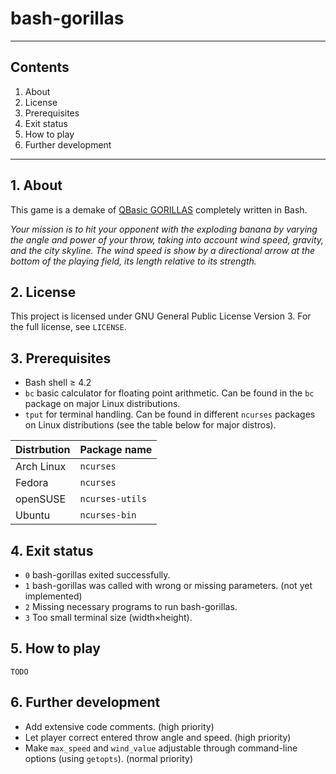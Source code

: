 # bash-gorillas

***

## Contents
 1. About
 2. License
 3. Prerequisites
 4. Exit status
 5. How to play
 6. Further development

***

## 1. About

This game is a demake of [QBasic GORILLAS](http://en.wikipedia.org/wiki/Gorillas_%28video_game%29) completely written in Bash.

*Your mission is to hit your opponent with the exploding banana by varying the angle and power of your throw, taking into account wind speed, gravity, and the city skyline. The wind speed is show by a directional arrow at the bottom of the playing field, its length relative to its strength.*

## 2. License

This project is licensed under GNU General Public License Version 3. For the full license, see `LICENSE`.

## 3. Prerequisites

 * Bash shell ≥ 4.2
 * `bc` basic calculator for floating point arithmetic. Can be found in the `bc` package on major Linux distributions.
 * `tput` for terminal handling. Can be found in different `ncurses` packages on Linux distributions (see the table below for major distros).

| Distrbution | Package name    |
| ----------- | --------------- |
| Arch Linux  | `ncurses`       |
| Fedora      | `ncurses`       |
| openSUSE    | `ncurses-utils` |
| Ubuntu      | `ncurses-bin`   |

## 4. Exit status
 * `0` bash-gorillas exited successfully.
 * `1` bash-gorillas was called with wrong or missing parameters. (not yet implemented)
 * `2` Missing necessary programs to run bash-gorillas.
 * `3` Too small terminal size (width×height).

## 5. How to play

`TODO`

## 6. Further development

 * Add extensive code comments. (high priority)
 * Let player correct entered throw angle and speed. (high priority)
 * Make `max_speed` and `wind_value` adjustable through command-line options (using `getopts`). (normal priority)

